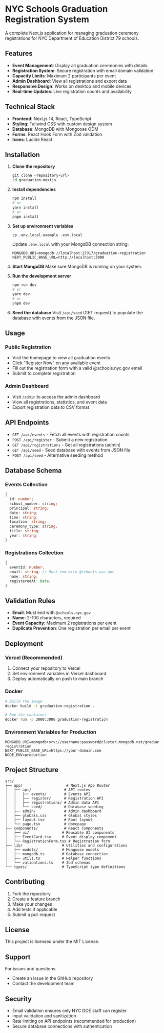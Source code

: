 # NYC Schools Graduation Registration System

A complete Next.js application for managing graduation ceremony registrations for NYC Department of Education District 79 schools.

## Features

- **Event Management**: Display all graduation ceremonies with details
- **Registration System**: Secure registration with email domain validation
- **Capacity Limits**: Maximum 2 participants per event
- **Admin Dashboard**: View all registrations and export data
- **Responsive Design**: Works on desktop and mobile devices
- **Real-time Updates**: Live registration counts and availability

## Technical Stack

- **Frontend**: Next.js 14, React, TypeScript
- **Styling**: Tailwind CSS with custom design system
- **Database**: MongoDB with Mongoose ODM
- **Forms**: React Hook Form with Zod validation
- **Icons**: Lucide React

## Installation

1. **Clone the repository**
   ```bash
   git clone <repository-url>
   cd graduation-nextjs
   ```

2. **Install dependencies**
   ```bash
   npm install
   # or
   yarn install
   # or
   pnpm install
   ```

3. **Set up environment variables**
   ```bash
   cp .env.local.example .env.local
   ```
   
   Update `.env.local` with your MongoDB connection string:
   ```
   MONGODB_URI=mongodb://localhost:27017/graduation-registration
   NEXT_PUBLIC_BASE_URL=http://localhost:3000
   ```

4. **Start MongoDB**
   Make sure MongoDB is running on your system.

5. **Run the development server**
   ```bash
   npm run dev
   # or
   yarn dev
   # or
   pnpm dev
   ```

6. **Seed the database**
   Visit `/api/seed` (GET request) to populate the database with events from the JSON file.

## Usage

### Public Registration
- Visit the homepage to view all graduation events
- Click "Register Now" on any available event
- Fill out the registration form with a valid @schools.nyc.gov email
- Submit to complete registration

### Admin Dashboard
- Visit `/admin` to access the admin dashboard
- View all registrations, statistics, and event data
- Export registration data to CSV format

## API Endpoints

- `GET /api/events` - Fetch all events with registration counts
- `POST /api/register` - Submit a new registration
- `GET /api/registrations` - Get all registrations (admin)
- `GET /api/seed` - Seed database with events from JSON file
- `POST /api/seed` - Alternative seeding method

## Database Schema

### Events Collection
```typescript
{
  id: number;
  school_number: string;
  principal: string;
  date: string;
  time: string;
  location: string;
  ceremony_type: string;
  title: string;
  year: string;
}
```

### Registrations Collection
```typescript
{
  eventId: number;
  email: string; // Must end with @schools.nyc.gov
  name: string;
  registeredAt: Date;
}
```

## Validation Rules

- **Email**: Must end with `@schools.nyc.gov`
- **Name**: 2-100 characters, required
- **Event Capacity**: Maximum 2 registrations per event
- **Duplicate Prevention**: One registration per email per event

## Deployment

### Vercel (Recommended)
1. Connect your repository to Vercel
2. Set environment variables in Vercel dashboard
3. Deploy automatically on push to main branch

### Docker
```bash
# Build the image
docker build -t graduation-registration .

# Run the container
docker run -p 3000:3000 graduation-registration
```

### Environment Variables for Production
```
MONGODB_URI=mongodb+srv://username:password@cluster.mongodb.net/graduation-registration
NEXT_PUBLIC_BASE_URL=https://your-domain.com
NODE_ENV=production
```

## Project Structure

```
src/
├── app/                    # Next.js App Router
│   ├── api/               # API routes
│   │   ├── events/        # Events API
│   │   ├── register/      # Registration API
│   │   ├── registrations/ # Admin data API
│   │   └── seed/          # Database seeding
│   ├── admin/             # Admin dashboard
│   ├── globals.css        # Global styles
│   ├── layout.tsx         # Root layout
│   └── page.tsx           # Homepage
├── components/            # React components
│   ├── ui/               # Reusable UI components
│   ├── EventCard.tsx     # Event display component
│   └── RegistrationForm.tsx # Registration form
├── lib/                  # Utilities and configurations
│   ├── models/           # Mongoose models
│   ├── mongodb.ts        # Database connection
│   ├── utils.ts          # Helper functions
│   └── validations.ts    # Zod schemas
└── types/                # TypeScript type definitions
```

## Contributing

1. Fork the repository
2. Create a feature branch
3. Make your changes
4. Add tests if applicable
5. Submit a pull request

## License

This project is licensed under the MIT License.

## Support

For issues and questions:
- Create an issue in the GitHub repository
- Contact the development team

## Security

- Email validation ensures only NYC DOE staff can register
- Input validation and sanitization
- Rate limiting on API endpoints (recommended for production)
- Secure database connections with authentication
